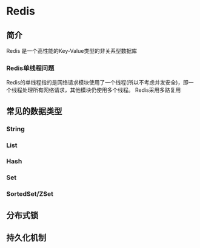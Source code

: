 # Redis
## 简介
Redis 是一个高性能的Key-Value类型的非关系型数据库
### Redis单线程问题
Redis的单线程指的是网络请求模块使用了一个线程(所以不考虑并发安全)，即一个线程处理所有网络请求，其他模块仍使用多个线程。
Redis采用多路复用

## 常见的数据类型
### String


### List


### Hash


### Set


### SortedSet/ZSet


## 分布式锁

## 持久化机制

